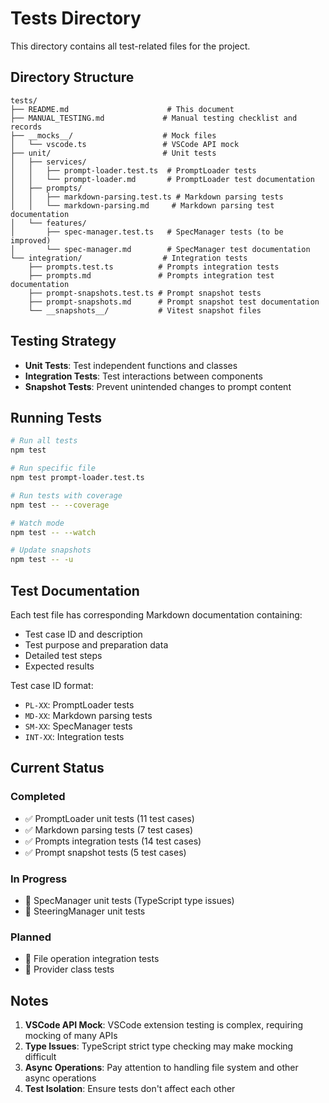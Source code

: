 # Tests Directory

This directory contains all test-related files for the project.

## Directory Structure

```plain
tests/
├── README.md                      # This document
├── MANUAL_TESTING.md             # Manual testing checklist and records
├── __mocks__/                    # Mock files
│   └── vscode.ts                 # VSCode API mock
├── unit/                         # Unit tests
│   ├── services/
│   │   ├── prompt-loader.test.ts  # PromptLoader tests
│   │   └── prompt-loader.md       # PromptLoader test documentation
│   ├── prompts/
│   │   ├── markdown-parsing.test.ts # Markdown parsing tests
│   │   └── markdown-parsing.md     # Markdown parsing test documentation
│   └── features/
│       ├── spec-manager.test.ts   # SpecManager tests (to be improved)
│       └── spec-manager.md        # SpecManager test documentation
└── integration/                  # Integration tests
    ├── prompts.test.ts          # Prompts integration tests
    ├── prompts.md               # Prompts integration test documentation
    ├── prompt-snapshots.test.ts # Prompt snapshot tests
    ├── prompt-snapshots.md      # Prompt snapshot test documentation
    └── __snapshots__/           # Vitest snapshot files
```

## Testing Strategy

- **Unit Tests**: Test independent functions and classes
- **Integration Tests**: Test interactions between components
- **Snapshot Tests**: Prevent unintended changes to prompt content

## Running Tests

```bash
# Run all tests
npm test

# Run specific file
npm test prompt-loader.test.ts

# Run tests with coverage
npm test -- --coverage

# Watch mode
npm test -- --watch

# Update snapshots
npm test -- -u
```

## Test Documentation

Each test file has corresponding Markdown documentation containing:

- Test case ID and description
- Test purpose and preparation data
- Detailed test steps
- Expected results

Test case ID format:

- `PL-XX`: PromptLoader tests
- `MD-XX`: Markdown parsing tests
- `SM-XX`: SpecManager tests
- `INT-XX`: Integration tests

## Current Status

### Completed

- ✅ PromptLoader unit tests (11 test cases)
- ✅ Markdown parsing tests (7 test cases)
- ✅ Prompts integration tests (14 test cases)
- ✅ Prompt snapshot tests (5 test cases)

### In Progress

- 🚧 SpecManager unit tests (TypeScript type issues)
- 🚧 SteeringManager unit tests

### Planned

- 📅 File operation integration tests
- 📅 Provider class tests

## Notes

1. **VSCode API Mock**: VSCode extension testing is complex, requiring mocking of many APIs
2. **Type Issues**: TypeScript strict type checking may make mocking difficult
3. **Async Operations**: Pay attention to handling file system and other async operations
4. **Test Isolation**: Ensure tests don't affect each other
